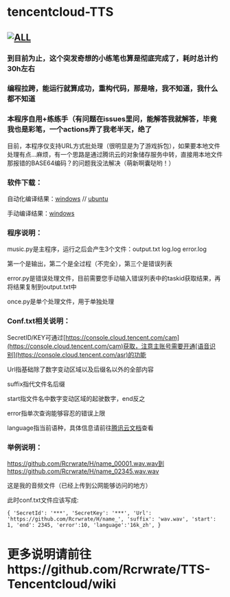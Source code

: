 # tencentcloud-TTS
## [![ALL](https://github.com/Rcrwrate/TTS-Tencentcloud/actions/workflows/all.yml/badge.svg)](https://github.com/Rcrwrate/TTS-Tencentcloud/actions/workflows/all.yml)

### 到目前为止，这个突发奇想的小练笔也算是彻底完成了，耗时总计约30h左右

### 编程拉跨，能运行就算成功，重构代码，那是啥，我不知道，我什么都不知道
### 本程序自用+练练手（有问题在issues里问，能解答我就解答，毕竟我也是彩笔，一个actions弄了我老半天，绝了

目前，本程序仅支持URL方式批处理（很明显是为了游戏拆包），如果要本地文件处理有点...麻烦，有一个思路是通过腾讯云的对象储存服务中转，直接用本地文件那报错的BASE64编码？的问题我没法解决（萌新啊囊哒哟！）

### 软件下载：

自动化编译结果：[windows](https://github.com/Rcrwrate/TTS-Tencentcloud/tree/main/dist) // [ubuntu](https://github.com/Rcrwrate/TTS-Tencentcloud/tree/main/dist)

手动编译结果：[windows](https://github.com/Rcrwrate/TTS-Tencentcloud/releases)

### 程序说明：
music.py是主程序，运行之后会产生3个文件：output.txt log.log error.log

第一个是输出，第二个是全过程（不完全），第三个是错误列表

error.py是错误处理文件，目前需要您手动输入错误列表中的taskid获取结果，再将结果复制到output.txt中

once.py是单个处理文件，用于单独处理

### Conf.txt相关说明：
SecretID/KEY可通过[https://console.cloud.tencent.com/cam](https://console.cloud.tencent.com/cam)获取，注意主账号需要开通[语音识别](https://console.cloud.tencent.com/asr)的功能

Url指基础除了数字变动区域以及后缀名以外的全部内容

suffix指代文件名后缀

start指文件名中数字变动区域的起驶数字，end反之

error指单次查询能够容忍的错误上限

language指当前语种，具体信息请前往[腾讯云文档](https://cloud.tencent.com/document/product/1093/37823#2.-.E8.BE.93.E5.85.A5.E5.8F.82.E6.95.B0)查看

### 举例说明：
https://github.com/Rcrwrate/H/name_00001.wav.wav到https://github.com/Rcrwrate/H/name_02345.wav.wav

这是我的音频文件（已经上传到公网能够访问的地方）

此时conf.txt文件应该写成:

`{
    'SecretId': '***',
    'SecretKey': '***',
    'Url': 'https://github.com/Rcrwrate/H/name_',
    'suffix': 'wav.wav',
    'start': 1,
    'end': 2345,
    'error':10,
    'language':'16k_zh',
    }`

# 更多说明请前往https://github.com/Rcrwrate/TTS-Tencentcloud/wiki
